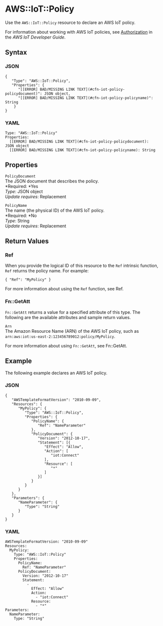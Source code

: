 # AWS::IoT::Policy<a name="aws-resource-iot-policy"></a>

Use the `AWS::IoT::Policy` resource to declare an AWS IoT policy\.

For information about working with AWS IoT policies, see [Authorization](http://docs.aws.amazon.com/iot/latest/developerguide/authorization.html) in the *AWS IoT Developer Guide*\.

## Syntax<a name="aws-resource-iot-policy-syntax"></a>

### JSON<a name="aws-resource-iot-policy-syntax.json"></a>

```
{
   "Type": "AWS::IoT::Policy",
   "Properties": {
      "[[ERROR] BAD/MISSING LINK TEXT](#cfn-iot-policy-policydocument)": JSON object,
      "[[ERROR] BAD/MISSING LINK TEXT](#cfn-iot-policy-policyname)": String
    }
}
```

### YAML<a name="aws-resource-iot-policy-syntax.yaml"></a>

```
Type: "AWS::IoT::Policy"
Properties:
  [[ERROR] BAD/MISSING LINK TEXT](#cfn-iot-policy-policydocument): JSON object
  [[ERROR] BAD/MISSING LINK TEXT](#cfn-iot-policy-policyname): String
```

## Properties<a name="aws-resource-iot-policy-properties"></a>

`PolicyDocument`  
The JSON document that describes the policy\.  
*Required: *Yes  
*Type*: JSON object  
*Update requires*: Replacement

`PolicyName`  
The name \(the physical ID\) of the AWS IoT policy\.  
*Required: *No  
*Type*: String  
*Update requires*: Replacement

## Return Values<a name="aws-resource-iot-policy-returnvalues"></a>

### Ref<a name="aws-resource-iot-policy-ref"></a>

When you provide the logical ID of this resource to the `Ref` intrinsic function, `Ref` returns the policy name\. For example:

```
{ "Ref": "MyPolicy" }
```

For more information about using the `Ref` function, see Ref\.

### Fn::GetAtt<a name="aws-resource-iot-policy-getatt"></a>

`Fn::GetAtt` returns a value for a specified attribute of this type\. The following are the available attributes and sample return values\.

`Arn`  
The Amazon Resource Name \(ARN\) of the AWS IoT policy, such as `arn:aws:iot:us-east-2:123456789012:policy/MyPolicy`\.

For more information about using `Fn::GetAtt`, see Fn::GetAtt\.

## Example<a name="aws-resource-iot-policy-examples"></a>

The following example declares an AWS IoT policy\.

### JSON<a name="aws-resource-iot-policy-example.json"></a>

```
{
   "AWSTemplateFormatVersion": "2010-09-09",
   "Resources": {
      "MyPolicy": {
         "Type": "AWS::IoT::Policy",
         "Properties": {
            "PolicyName": {
               "Ref": "NameParameter"
            },
            "PolicyDocument": {
               "Version": "2012-10-17",
               "Statement": [{
                  "Effect": "Allow",
                  "Action": [
                     "iot:Connect"
                  ],
                  "Resource": [
                     "*"
                  ]
               }]
            }
         }
      }
   },
   "Parameters": {
      "NameParameter": {
         "Type": "String"
      }
   }
}
```

### YAML<a name="aws-resource-iot-policy-example.yaml"></a>

```
AWSTemplateFormatVersion: "2010-09-09"
Resources: 
  MyPolicy: 
    Type: "AWS::IoT::Policy"
    Properties: 
      PolicyName: 
        Ref: "NameParameter"
      PolicyDocument: 
        Version: "2012-10-17"
        Statement: 
          - 
            Effect: "Allow"
            Action: 
              - "iot:Connect"
            Resource: 
              - "*"
Parameters: 
  NameParameter: 
    Type: "String"
```